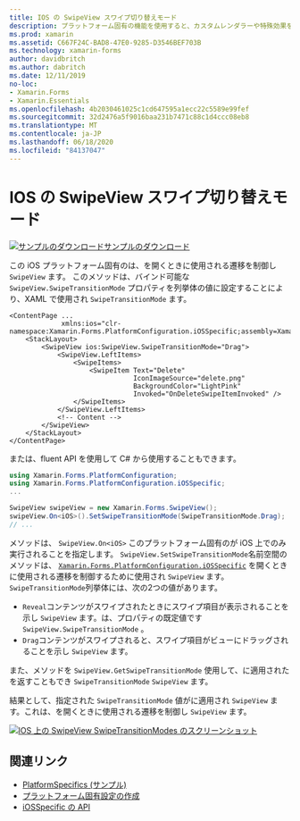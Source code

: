 ```yaml
---
title: IOS の SwipeView スワイプ切り替えモード
description: プラットフォーム固有の機能を使用すると、カスタムレンダラーや特殊効果を実装することなく、特定のプラットフォームでのみ使用できる機能を使用できます。 この記事では、SwipeView を開くときに使用される遷移を制御する iOS プラットフォーム固有のを使用する方法について説明します。
ms.prod: xamarin
ms.assetid: C667F24C-BAD8-47E0-9285-D3546BEF703B
ms.technology: xamarin-forms
author: davidbritch
ms.author: dabritch
ms.date: 12/11/2019
no-loc:
- Xamarin.Forms
- Xamarin.Essentials
ms.openlocfilehash: 4b2030461025c1cd647595a1ecc22c5589e99fef
ms.sourcegitcommit: 32d2476a5f9016baa231b7471c88c1d4ccc08eb8
ms.translationtype: MT
ms.contentlocale: ja-JP
ms.lasthandoff: 06/18/2020
ms.locfileid: "84137047"
---
```

# <a name="swipeview-swipe-transition-mode-on-ios"></a>IOS の SwipeView スワイプ切り替えモード

[![サンプルのダウンロード](~/media/shared/download.png)サンプルのダウンロード](https://docs.microsoft.com/samples/xamarin/xamarin-forms-samples/userinterface-platformspecifics)

この iOS プラットフォーム固有のは、を開くときに使用される遷移を制御し `SwipeView` ます。 このメソッドは、バインド可能な `SwipeView.SwipeTransitionMode` プロパティを列挙体の値に設定することにより、XAML で使用され `SwipeTransitionMode` ます。

```xaml
<ContentPage ...
             xmlns:ios="clr-namespace:Xamarin.Forms.PlatformConfiguration.iOSSpecific;assembly=Xamarin.Forms.Core">
    <StackLayout>
        <SwipeView ios:SwipeView.SwipeTransitionMode="Drag">
            <SwipeView.LeftItems>
                <SwipeItems>
                    <SwipeItem Text="Delete"
                               IconImageSource="delete.png"
                               BackgroundColor="LightPink"
                               Invoked="OnDeleteSwipeItemInvoked" />
                </SwipeItems>
            </SwipeView.LeftItems>
            <!-- Content -->
        </SwipeView>
    </StackLayout>
</ContentPage>
```

または、fluent API を使用して C# から使用することもできます。

```csharp
using Xamarin.Forms.PlatformConfiguration;
using Xamarin.Forms.PlatformConfiguration.iOSSpecific;
...

SwipeView swipeView = new Xamarin.Forms.SwipeView();
swipeView.On<iOS>().SetSwipeTransitionMode(SwipeTransitionMode.Drag);
// ...
```

メソッドは、 `SwipeView.On<iOS>` このプラットフォーム固有のが iOS 上でのみ実行されることを指定します。 `SwipeView.SetSwipeTransitionMode`名前空間のメソッドは、 [`Xamarin.Forms.PlatformConfiguration.iOSSpecific`](xref:Xamarin.Forms.PlatformConfiguration.iOSSpecific) を開くときに使用される遷移を制御するために使用され `SwipeView` ます。 `SwipeTransitionMode`列挙体には、次の2つの値があります。

- `Reveal`コンテンツがスワイプされたときにスワイプ項目が表示されることを示し `SwipeView` ます。は、プロパティの既定値です `SwipeView.SwipeTransitionMode` 。
- `Drag`コンテンツがスワイプされると、スワイプ項目がビューにドラッグされることを示し `SwipeView` ます。

また、メソッドを `SwipeView.GetSwipeTransitionMode` 使用して、に適用されたを返すこともでき `SwipeTransitionMode` `SwipeView` ます。

結果として、指定された `SwipeTransitionMode` 値がに適用され `SwipeView` ます。これは、を開くときに使用される遷移を制御し `SwipeView` ます。

[![IOS 上の SwipeView SwipeTransitionModes のスクリーンショット](swipeview-swipetransitionmode-images/swipetransitionmode.png "IOS での SwipeTransitionModes")](swipeview-swipetransitionmode-images/swipetransitionmode-large.png#lightbox "IOS での SwipeTransitionModes")

## <a name="related-links"></a>関連リンク

- [PlatformSpecifics (サンプル)](https://docs.microsoft.com/samples/xamarin/xamarin-forms-samples/userinterface-platformspecifics)
- [プラットフォーム固有設定の作成](~/xamarin-forms/platform/platform-specifics/index.md#creating-platform-specifics)
- [iOSSpecific の API](xref:Xamarin.Forms.PlatformConfiguration.iOSSpecific)
